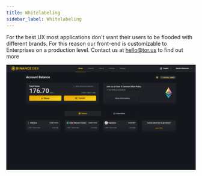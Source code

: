 ```yaml
---
title: Whitelabeling
sidebar_label: Whitelabeling
---
```


For the best UX most applications don't want their users to be flooded with
different brands. For this reason our front-end is customizable to Enterprises
on a production level. Contact us at hello@tor.us to find out more

![](../../../static/assets/new-binance.png)
